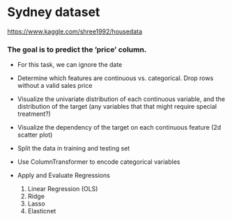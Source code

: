 # Sydney dataset

https://www.kaggle.com/shree1992/housedata

### The goal is to predict the ’price’ column. 

- For this task, we can ignore the date
- Determine which features are continuous vs. categorical. Drop rows without a valid sales price
-  Visualize the univariate distribution of each continuous variable, and the distribution of the target (any variables that that might require special treatment?)
- Visualize the dependency of the target on each continuous feature (2d scatter plot)
- Split the data in training and testing set
- Use ColumnTransformer to encode categorical variables

- Apply and Evaluate Regressions
	1. Linear Regression (OLS)
	2. Ridge
	3. Lasso
	4. Elasticnet
